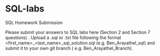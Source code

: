 # SQL-labs
SQL Homework Submission

Please submit your answers to SQL labs here (Section 2 and Section 7 questions) . 
Upload a .sql or .txt file following the format <first_name>_<last_name>_sql_solution.sql (e.g. Ben_Arayathel_sql) and submit it to your own git branch ( e.g. Ben_Arayathel_Branch).